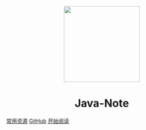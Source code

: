 <p align="center">
<img src="https://img.jianbihua.com/sites/default/files/styles/photo640x425domain/public/images/2018-03/%E9%9F%A9%E9%A3%8E%E5%A4%B4%E5%83%8F2.jpg" width="200" height="200"/>
</p>
<h1 align="center">Java-Note</h1>

[常用资源](https://shimo.im/docs/MuiACIg1HlYfVxrj/)
[GitHub](https://github.com/Snailclimb/docsify-demo)
[开始阅读](#docsify-demo)




